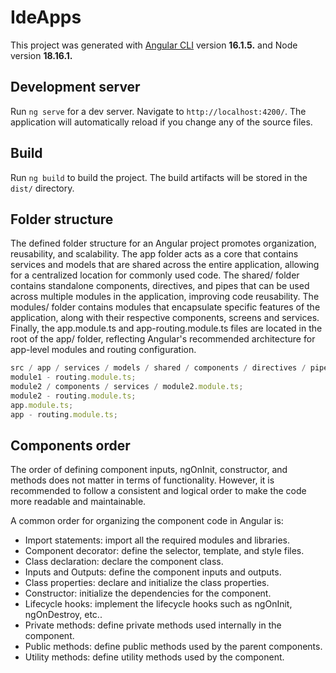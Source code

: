 # IdeApps

This project was generated with [Angular CLI](https://github.com/angular/angular-cli) version **16.1.5.** and Node version **18.16.1.**

## Development server

Run `ng serve` for a dev server. Navigate to `http://localhost:4200/`. The application will automatically reload if you change any of the source files.

## Build

Run `ng build` to build the project. The build artifacts will be stored in the `dist/` directory.

## Folder structure

The defined folder structure for an Angular project promotes organization, reusability, and scalability. The app folder acts as a core that contains services and models that are shared across the entire application, allowing for a centralized location for commonly used code. The shared/ folder contains standalone components, directives, and pipes that can be used across multiple modules in the application, improving code reusability. The modules/ folder contains modules that encapsulate specific features of the application, along with their respective components, screens and services. Finally, the app.module.ts and app-routing.module.ts files are located in the root of the app/ folder, reflecting Angular's recommended architecture for
app-level modules and routing configuration.

```javascript
src / app / services / models / shared / components / directives / pipes / modules / module1 / components / services / module1.module.ts;
module1 - routing.module.ts;
module2 / components / services / module2.module.ts;
module2 - routing.module.ts;
app.module.ts;
app - routing.module.ts;
```

## Components order

The order of defining component inputs, ngOnInit, constructor, and methods does not matter in terms of functionality. However, it is recommended to follow a consistent and logical order to make the code more readable and maintainable.

A common order for organizing the component code in Angular is:

- Import statements: import all the required modules and libraries.
- Component decorator: define the selector, template, and style files.
- Class declaration: declare the component class.
- Inputs and Outputs: define the component inputs and outputs.
- Class properties: declare and initialize the class properties.
- Constructor: initialize the dependencies for the component.
- Lifecycle hooks: implement the lifecycle hooks such as ngOnInit, ngOnDestroy, etc..
- Private methods: define private methods used internally in the component.
- Public methods: define public methods used by the parent components.
- Utility methods: define utility methods used by the component.
